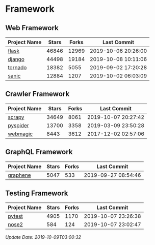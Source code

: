 # Framework

## Web Framework

| Project Name | Stars | Forks | Last Commit |
| ------------ | ----- | ----- | ----------- |
| [flask](https://github.com/pallets/flask) | 46846 | 12969 | 2019-10-06 20:26:00 |
| [django](https://github.com/django/django) | 44498 | 19184 | 2019-10-08 10:11:06 |
| [tornado](https://github.com/tornadoweb/tornado) | 18382 | 5055 | 2019-09-02 17:20:28 |
| [sanic](https://github.com/huge-success/sanic) | 12884 | 1207 | 2019-10-02 06:03:09 |

## Crawler Framework

| Project Name | Stars | Forks | Last Commit |
| ------------ | ----- | ----- | ----------- |
| [scrapy](https://github.com/scrapy/scrapy) | 34649 | 8061 | 2019-10-07 20:27:42 |
| [pyspider](https://github.com/binux/pyspider) | 13700 | 3358 | 2019-03-09 23:50:28 |
| [webmagic](https://github.com/code4craft/webmagic) | 8443 | 3612 | 2017-12-02 02:57:06 |

## GraphQL Framework

| Project Name | Stars | Forks | Last Commit |
| ------------ | ----- | ----- | ----------- |
| [graphene](https://github.com/graphql-python/graphene) | 5047 | 533 | 2019-09-27 08:54:46 |

## Testing Framework

| Project Name | Stars | Forks | Last Commit |
| ------------ | ----- | ----- | ----------- |
| [pytest](https://github.com/pytest-dev/pytest) | 4905 | 1170 | 2019-10-07 23:26:38 |
| [nose2](https://github.com/nose-devs/nose2) | 584 | 124 | 2019-10-07 23:02:47 |

*Update Date: 2019-10-09T03:00:32*